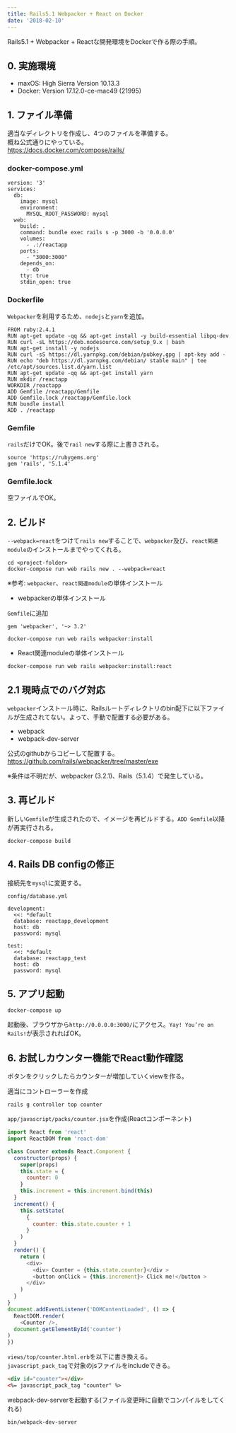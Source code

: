 ```yaml
---
title: Rails5.1 Webpacker + React on Docker
date: '2018-02-10'
---
```


Rails5.1 + Webpacker + Reactな開発環境をDockerで作る際の手順。

## 0. 実施環境
- maxOS: High Sierra Version 10.13.3
- Docker: Version 17.12.0-ce-mac49 (21995)

## 1. ファイル準備
適当なディレクトリを作成し、4つのファイルを準備する。  
概ね公式通りにやっている。  
https://docs.docker.com/compose/rails/

### docker-compose.yml

```
version: '3'
services:
  db:
    image: mysql
    environment:
      MYSQL_ROOT_PASSWORD: mysql
  web:
    build: .
    command: bundle exec rails s -p 3000 -b '0.0.0.0'
    volumes:
      - .:/reactapp
    ports:
      - "3000:3000"
    depends_on:
      - db
    tty: true
    stdin_open: true
```

### Dockerfile
`Webpacker`を利用するため、`nodejs`と`yarn`を追加。

```
FROM ruby:2.4.1
RUN apt-get update -qq && apt-get install -y build-essential libpq-dev
RUN curl -sL https://deb.nodesource.com/setup_9.x | bash
RUN apt-get install -y nodejs
RUN curl -sS https://dl.yarnpkg.com/debian/pubkey.gpg | apt-key add -
RUN echo "deb https://dl.yarnpkg.com/debian/ stable main" | tee /etc/apt/sources.list.d/yarn.list
RUN apt-get update -qq && apt-get install yarn
RUN mkdir /reactapp
WORKDIR /reactapp
ADD Gemfile /reactapp/Gemfile
ADD Gemfile.lock /reactapp/Gemfile.lock
RUN bundle install
ADD . /reactapp
```

### Gemfile
`rails`だけでOK。後で`rail new`する際に上書きされる。

```
source 'https://rubygems.org'
gem 'rails', '5.1.4'
```

### Gemfile.lock
空ファイルでOK。

## 2. ビルド
`--webpack=react`をつけて`rails new`することで、`webpacker`及び、`react関連module`のインストールまでやってくれる。

```
cd <project-folder>
docker-compose run web rails new . --webpack=react
```

※参考: `webpacker`、`react関連module`の単体インストール

- webpackerの単体インストール

`Gemfile`に追加
```
gem 'webpacker', '~> 3.2'
```

```
docker-compose run web rails webpacker:install
```

- React関連moduleの単体インストール

```
docker-compose run web rails webpacker:install:react
```

## 2.1 現時点でのバグ対応
`webpacker`インストール時に、Railsルートディレクトリのbin配下に以下ファイルが生成されてない。よって、手動で配置する必要がある。

- webpack
- webpack-dev-server

公式のgithubからコピーして配置する。  
https://github.com/rails/webpacker/tree/master/exe

※条件は不明だが、webpacker (3.2.1)、Rails（5.1.4）で発生している。

## 3. 再ビルド
新しい`Gemfile`が生成されたので、イメージを再ビルドする。`ADD Gemfile`以降が再実行される。

```
docker-compose build
```

## 4. Rails DB configの修正
接続先を`mysql`に変更する。

`config/database.yml`
```
development:
  <<: *default
  database: reactapp_development
  host: db
  password: mysql

test:
  <<: *default
  database: reactapp_test
  host: db
  password: mysql
```

## 5. アプリ起動

```
docker-compose up
```

起動後、ブラウザから`http://0.0.0.0:3000/`にアクセス。`Yay! You’re on Rails!`が表示されればOK。

## 6. お試しカウンター機能でReact動作確認
ボタンをクリックしたらカウンターが増加していくviewを作る。

適当にコントローラーを作成
```
rails g controller top counter
```

`app/javascript/packs/counter.jsx`を作成(Reactコンポーネント)
```js
import React from 'react'
import ReactDOM from 'react-dom'

class Counter extends React.Component {
  constructor(props) {
    super(props)
    this.state = {
      counter: 0
    }
    this.increment = this.increment.bind(this)
  }
  increment() {
    this.setState(
      {
        counter: this.state.counter + 1
      }
    )
  }
  render() {
    return (
      <div>
        <div> Counter = {this.state.counter}</div >
        <button onClick = {this.increment}> Click me!</button >
      </div>
    )
  }
}
document.addEventListener('DOMContentLoaded', () => {
  ReactDOM.render(
    <Counter />,
  document.getElementById('counter')
)
})
```

`views/top/counter.html.erb`を以下に書き換える。  
`javascript_pack_tag`で対象のjsファイルをincludeできる。  
```html
<div id="counter"></div>
<%= javascript_pack_tag "counter" %>
```

webpack-dev-serverを起動する(ファイル変更時に自動でコンパイルをしてくれる)  

```bash
bin/webpack-dev-server
```
